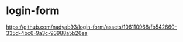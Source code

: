 # login-form

https://github.com/nadyab93/login-form/assets/106110968/fb542660-335d-4bc6-9a3c-93988a5b26ea

